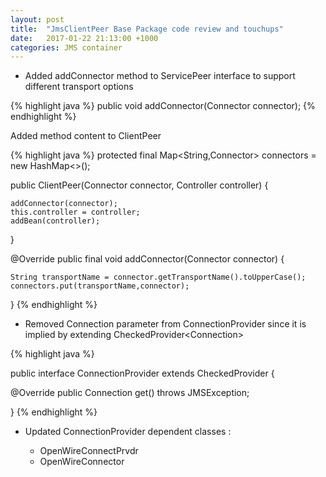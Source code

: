 ```yaml
---
layout: post
title:  "JmsClientPeer Base Package code review and touchups"
date:   2017-01-22 21:13:00 +1000
categories: JMS container
---
```


* Added addConnector method to ServicePeer interface to support different transport options

{% highlight java %}
public void addConnector(Connector connector);
{% endhighlight %}

Added method content to ClientPeer

{% highlight java %}
protected final Map<String,Connector> connectors = new HashMap<>();    
    
public ClientPeer(Connector connector, Controller controller) {

    addConnector(connector);
    this.controller = controller;
    addBean(controller);        
}

@Override
public final void addConnector(Connector connector) {
        
    String transportName = connector.getTransportName().toUpperCase();
    connectors.put(transportName,connector);                
}
{% endhighlight %}

* Removed Connection parameter from ConnectionProvider since it is implied by extending CheckedProvider\<Connection\>

{% highlight java %}

public interface ConnectionProvider extends CheckedProvider<Connection> {

@Override
public Connection get() throws JMSException;
    
}
{% endhighlight %}

 * Updated ConnectionProvider dependent classes :

	* OpenWireConnectPrvdr
	* OpenWireConnector
 
